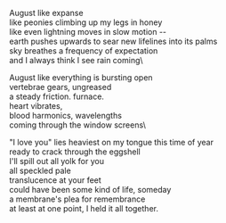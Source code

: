 August like expanse\
like peonies climbing up my legs in honey\
like even lightning moves in slow motion --\
earth pushes upwards to sear new lifelines into its palms\
sky breathes a frequency of expectation\
and I always think I see rain coming\


August like everything is bursting open\
vertebrae gears, ungreased\
a steady friction. furnace.\
heart vibrates,\
blood harmonics, wavelengths\
coming through the window screens\


"I love you" lies heaviest on my tongue this time of year\
ready to crack through the eggshell\
I'll spill out all yolk for you\
  all speckled pale\
  translucence at your feet\
  could have been some kind of life, someday\
a membrane's plea for remembrance\
at least at one point, I held it all together. 

